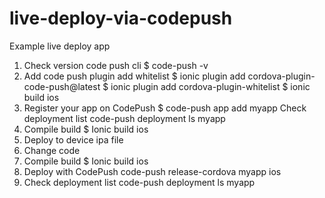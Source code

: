 # live-deploy-via-codepush
Example live deploy app

1. Check version code push cli 
$ code-push -v
2. Add code push plugin add whitelist
$ ionic plugin add cordova-plugin-code-push@latest
$  ionic plugin add cordova-plugin-whitelist
$  ionic build ios
3. Register your app on CodePush
$ code-push app add myapp
 Check deployment list
code-push deployment ls myapp
4. Compile build
$ Ionic build ios
5. Deploy to device ipa file
6. Change code
7. Compile build
$ Ionic build ios
8. Deploy 	with CodePush
code-push release-cordova myapp ios
9. Check deployment list
code-push deployment ls myapp
